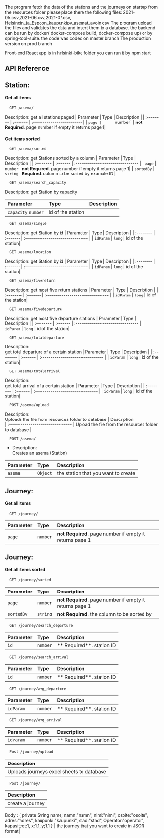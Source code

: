 The program fetch the data of the stations and the journeys on startup from the resources folder please place there the following files: 2021-05.csv,2021-06.csv,2021-07.csv, Helsingin_ja_Espoon_kaupunkipy_asemat_avoin.csv
The program upload the files and validates the data and insert them to a database.
the backend can be run by docker( docker-compose build,  docker-compose up) or by spring-tool-suite. 
the code was coded on master branch 
The production version  on prod branch

Front-end React app is in helsinki-bike folder you can run it by npm start
## API Reference

## Station:
#### Get all items

```http
  GET /asema/
```
  Description: 
get all stations paged 
| Parameter | Type     | Description                |
| :-------- | :------- | :------------------------- |
| `page |      `number` | **not Required**. page number if empty it returns page 1|

#### Get items sorted

```http
  GET /asema/sorted
```
  Description: 
get Stations sorted by a column 
| Parameter | Type     | Description                       |
| :-------- | :------- | :-------------------------------- |
| `page` |      `number` | **not Required**. page number if empty it returns page 1|
| `sortedBy` |      `string` | **Required**. column to be sorted by example ID|

```http
  GET /asema/search_capacity
  ```
  Description: 
get Station by capacity

| Parameter | Type     | Description                       |
| :-------- | :------- | :-------------------------------- |
| `capacity`  `number` | id of the station|

```http
  GET /asema/single
```
Description: 
get Station by id
| Parameter | Type     | Description                       |
| :-------- | :------- | :-------------------------------- |
| `idParam` |   `long` | id of the station|

```http
  GET /asema/location
```
Description: 
get Station by id
| Parameter | Type     | Description                       |
| :-------- | :------- | :-------------------------------- |
| `idParam` |   `long` | id of the station|

```http
  GET /asema/fivereturn
```
Description: 
get most five return stations
| Parameter | Type     | Description                       |
| :-------- | :------- | :-------------------------------- |
| `idParam` |   `long` | id of the station|

```http
  GET /asema/fivedeparture
```
Description: 
get most five departure stations
| Parameter | Type     | Description                       |
| :-------- | :------- | :-------------------------------- |
| `idParam` |   `long` | id of the station|

```http
  GET /asema/totaldeparture
```
Description:                      
get total departure of a certain station
| Parameter | Type     | Description                       |
| :-------- | :------- | :-------------------------------- |
| `idParam` |   `long` | id of the station|

```http
  GET /asema/totalarrival
```
Description:                      
get total arrival of a certain station
| Parameter | Type     | Description                       |
| :-------- | :------- | :-------------------------------- |
| `idParam` |   `long` |  id of the station|

```http
  POST /asema/upload
```
Description:                      
Uploads the file from resources folder to database
| Description                       
|  :-------------------------------- 
|       Upload the file from the resources folder to database |

```http
  POST /asema/
```
* Description:                      
Creates an asema (Station)

| Parameter | Type     | Description                       |
| :-------- | :------- | :-------------------------------- |
| `asema` |   `Object` |  the station that you want to create


## Journey:
#### Get all items

```http
  GET /journey/
```

| Parameter | Type     | Description                |
| :-------- | :------- | :------------------------- |
| `page` |      `number` | **not Required**. page number if empty it returns page 1|


## Journey:
#### Get all items sorted

```http
  GET /journey/sorted
```

| Parameter | Type     | Description                |
| :-------- | :------- | :------------------------- |
| `page` |      `number` | **not Required**. page number if empty it returns page 1|
| `sortedBy` |      `string` | **not Required**. the column to be sorted by|


```http
  GET /journey/search_departure
```
| Parameter | Type     | Description                |
| :-------- | :------- | :------------------------- |
| `id` |      `number` | ** Required**. station ID |

```http
  GET /journey/search_arrival
```
| Parameter | Type     | Description                |
| :-------- | :------- | :------------------------- |
| `id` |      `number` | ** Required**. station ID |

```http
  GET /journey/avg_departure
```
| Parameter | Type     | Description                |
| :-------- | :------- | :------------------------- |
| `idParam` |      `number` | ** Required**. station ID |

```http
  GET /journey/avg_arrival
```
| Parameter | Type     | Description                |
| :-------- | :------- | :------------------------- |
| `idParam` |      `number` | ** Required**. station ID |

```http
  Post /journey/upload
```
Description                |
:------------------------- |
 | Uploads journeys excel sheets to database |

```http
  Post /journey/
```
Description                |
:------------------------- |
 | create a journey |
Body :
{
private String name;
  namn:"namn",
	nimi:"nimi",
	osoite:"osoite",
  adres:"adres",
  kaupunki:"kaupunki",
  stad:"stad",
  Operator:"operator",
	kapasiteet:1,
   x:1.1,
	 y;1.1
}
 |  the journey that you want to create in JSON format|
